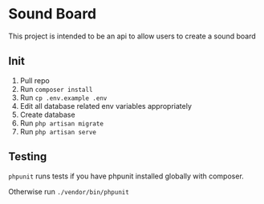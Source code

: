 # Sound Board

This project is intended to be an api to allow users to create a sound board

## Init

1. Pull repo
2. Run `composer install`
3. Run `cp .env.example .env`
4. Edit all database related env variables appropriately
5. Create database
6. Run `php artisan migrate`
7. Run `php artisan serve`

## Testing

`phpunit` runs tests if you have phpunit installed globally with composer.

Otherwise run `./vendor/bin/phpunit`
